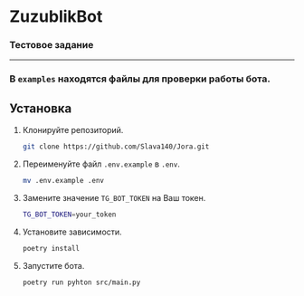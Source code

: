 # ZuzublikBot

### Тестовое задание

---
### В `examples` находятся файлы для проверки работы бота.

## Установка

1. Клонируйте репозиторий.
   ```bash
   git clone https://github.com/Slava140/Jora.git
   ```

2. Переименуйте файл `.env.example` в `.env`.
   ```bash
   mv .env.example .env
   ```

3. Замените значение `TG_BOT_TOKEN` на Ваш токен.
   ```bash
   TG_BOT_TOKEN=your_token
   ```

4. Установите зависимости.
   ```bash
   poetry install
   ```

5. Запустите бота.
   ```bash
   poetry run pyhton src/main.py
   ```